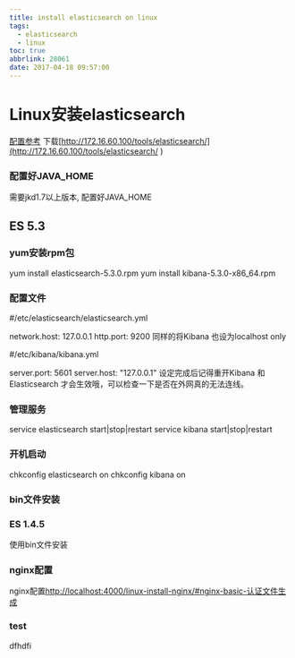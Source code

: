 ```yaml
---
title: install elasticsearch on linux
tags:
  - elasticsearch
  - linux
toc: true
abbrlink: 28061
date: 2017-04-18 09:57:00
---
```



# Linux安装elasticsearch

[配置参考](http://172.16.60.100/tools/elasticsearch/Elasticsearch%E3%80%81Kibana%20%E4%BD%BF%E7%94%A8%E8%80%85%E8%AA%8D%E8%AD%89%E8%A8%AD%E5%AE%9A.html)
下载[http://172.16.60.100/tools/elasticsearch/](http://172.16.60.100/tools/elasticsearch/ )

### 配置好JAVA_HOME
需要jkd1.7以上版本, 配置好JAVA_HOME

## ES 5.3
### yum安装rpm包
yum install elasticsearch-5.3.0.rpm
yum install kibana-5.3.0-x86_64.rpm



### 配置文件
#/etc/elasticsearch/elasticsearch.yml

network.host: 127.0.0.1
http.port: 9200
同样的将Kibana 也设为localhost only

#/etc/kibana/kibana.yml

server.port: 5601
server.host: "127.0.0.1"
设定完成后记得重开Kibana 和Elasticsearch 才会生效哦，可以检查一下是否在外网真的无法连线。

### 管理服务
service elasticsearch start|stop|restart
service kibana start|stop|restart

### 开机启动
chkconfig elasticsearch on
chkconfig kibana on

### bin文件安装


### ES 1.4.5
使用bin文件安装

### nginx配置
nginx配置[http://localhost:4000/linux-install-nginx/#nginx-basic-认证文件生成](http://localhost:4000/linux-install-nginx/#nginx-basic-认证文件生成 )


### test

dfhdfi 

